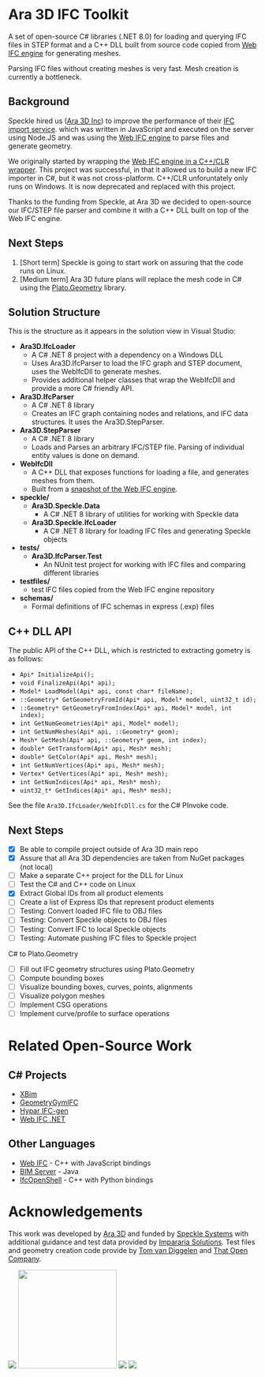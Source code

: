 # Ara 3D IFC Toolkit

A set of open-source C# libraries (.NET 8.0) for loading and querying IFC files in STEP format
and a C++ DLL built from source code copied from [Web IFC engine](https://github.com/ThatOpen/engine_web-ifc) 
for generating meshes. 

Parsing IFC files without creating meshes is very fast. Mesh creation is currently a bottleneck. 

## Background

Speckle hired us ([Ara 3D Inc](https://ara3d.com)) to improve the performance of their 
[IFC import service](https://github.com/specklesystems/speckle-server/blob/main/packages/fileimport-service/ifc/parser_v2.js). 
which was written in JavaScript and executed on the server using Node.JS and was using the [Web IFC engine](https://github.com/ThatOpen/engine_web-ifc) 
to parse files and generate geometry. 

We originally started by wrapping the [Web IFC engine in a C++/CLR wrapper](https://github.com/ara3d/web-ifc-dotnet). 
This project was successful, in that it allowed us to build a new IFC importer in C#, but it was not cross-platform. 
C++/CLR unforuntately only runs on Windows. It is now deprecated and replaced with this project.

Thanks to the funding from Speckle, at Ara 3D we decided to open-source our IFC/STEP file parser and combine it with a 
C++ DLL built on top of the Web IFC engine.

## Next Steps 

1. [Short term] Speckle is going to start work on assuring that the code runs on Linux. 
2. [Medium term] Ara 3D future plans will replace the mesh code in C# using the [Plato.Geometry](https://github.com/ara3d/Plato.Geometry) library. 

## Solution Structure

This is the structure as it appears in the solution view in Visual Studio:  

* **Ara3D.IfcLoader** 
    * A C# .NET 8 project with a dependency on a Windows DLL
    * Uses Ara3D.IfcParser to load the IFC graph and STEP document, uses the WebIfcDll to generate meshes.
    * Provides additional helper classes that wrap the WebIfcDll and provide a more C# friendly API.
* **Ara3D.IfcParser** 
    * A C# .NET 8 library 
    * Creates an IFC graph containing nodes and relations, and IFC data structures. It uses the Ara3D.StepParser.    
* **Ara3D.StepParser** 
    * A C# .NET 8 library 
    * Loads and Parses an arbitrary IFC/STEP file. Parsing of individual entity values is done on demand. 
* **WebIfcDll** 
    * A C++ DLL that exposes functions for loading a file, and generates meshes from them. 
    * Built from a [snapshot of the Web IFC engine](https://github.com/ThatOpen/engine_web-ifc).
* **speckle/**
    * **Ara3D.Speckle.Data** 
        - A C# .NET 8 library of utilities for working with Speckle data 
    * **Ara3D.Speckle.IfcLoader** 
        - A C# .NET 8 library for loading IFC files and generating Speckle objects 
* **tests/**
    * **Ara3D.IfcParser.Test** 
        - An NUnit test project for working with IFC files and comparing different libraries 
* **testfiles/** 
    * test IFC files copied from the Web IFC engine repository 
* **schemas/** 
    * Formal definitions of IFC schemas in express (.exp) files

## C++ DLL API

The public API of the C++ DLL, which is restricted to extracting gometry is as follows:

* `Api* InitializeApi();`
* `void FinalizeApi(Api* api);`
* `Model* LoadModel(Api* api, const char* fileName);`
* `::Geometry* GetGeometryFromId(Api* api, Model* model, uint32_t id);`
* `::Geometry* GetGeometryFromIndex(Api* api, Model* model, int index);`
* `int GetNumGeometries(Api* api, Model* model);`
* `int GetNumMeshes(Api* api, ::Geometry* geom);`
* `Mesh* GetMesh(Api* api, ::Geometry* geom, int index);`
* `double* GetTransform(Api* api, Mesh* mesh);`
* `double* GetColor(Api* api, Mesh* mesh);`
* `int GetNumVertices(Api* api, Mesh* mesh);`
* `Vertex* GetVertices(Api* api, Mesh* mesh);`
* `int GetNumIndices(Api* api, Mesh* mesh);`
* `uint32_t* GetIndices(Api* api, Mesh* mesh);`

See the file `Ara3D.IfcLoader/WebIfcDll.cs` for the C# PInvoke code.

## Next Steps 

- [x] Be able to compile project outside of Ara 3D main repo 
- [x] Assure that all Ara 3D dependencies are taken from NuGet packages (not local)
- [ ] Make a separate C++ project for the DLL for Linux
- [ ] Test the C# and C++ code on Linux
- [x] Extract Global IDs from all product elements 
- [ ] Create a list of Express IDs that represent product elements 
- [ ] Testing: Convert loaded IFC file to OBJ files 
- [ ] Testing: Convert Speckle objects to OBJ files
- [ ] Testing: Convert IFC to local Speckle objects
- [ ] Testing: Automate pushing IFC files to Speckle project

C# to Plato.Geometry

- [ ] Fill out IFC geometry structures using Plato.Geometry 
- [ ] Compute bounding boxes 
- [ ] Visualize bounding boxes, curves, points, alignments  
- [ ] Visualize polygon meshes 
- [ ] Implement CSG operations 
- [ ] Implement curve/profile to surface operations 

# Related Open-Source Work 

## C# Projects 

* [XBim](https://github.com/xBimTeam/XbimEssentials)
* [GeometryGymIFC](https://github.com/GeometryGym/GeometryGymIFC)
* [Hypar IFC-gen](https://github.com/hypar-io/ifc-gen)
* [Web IFC .NET](https://github.com/ara3d/web-ifc-dotnet) 

## Other Languages 

* [Web IFC](https://github.com/ThatOpen/engine_web-ifc) - C++ with JavaScript bindings
* [BIM Server](https://github.com/opensourceBIM/BIMserver) - Java
* [IfcOpenShell](https://ifcopenshell.org/) - C++ with Python bindings

# Acknowledgements 

This work was developed by [Ara 3D](https://ara3d.com) and funded by [Speckle Systems](https://speckle.systems/) 
with additional guidance and test data provided by [Impararia Solutions](https://www.impararia.com/).
Test files and geometry creation code provide by [Tom van Diggelen](https://github.com/tomvandig) 
and [That Open Company](https://github.com/ThatOpen/engine_web-ifc).

<image src="https://github.com/user-attachments/assets/443135ed-431e-4088-acf1-5a271d0c0e41"/>
<image src="https://github.com/user-attachments/assets/76431694-9005-4344-a8fa-3a993aaf50ed" width="200" valign="center"/>
<image src="https://github.com/user-attachments/assets/79298b1e-4765-42aa-b345-1e88d776694a"/>
<image src="https://github.com/user-attachments/assets/9e940db2-d496-4f8f-bb84-7f6ac5b2c15f"/>


